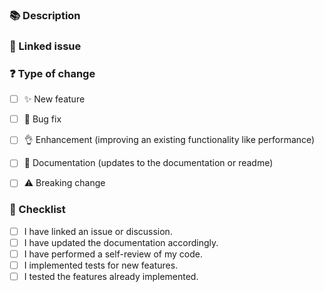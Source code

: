 ### 📚 Description

<!-- Why is this change required? What problem does it solve? -->


### 🔗 Linked issue

<!-- If it resolves an open issue, please link to the issue here. For example "Resolves #1337" -->


### ❓ Type of change

- [ ] ✨ New feature
- [ ] 🐞 Bug fix
- [ ] 👌 Enhancement (improving an existing functionality like performance)
- [ ] 📖 Documentation (updates to the documentation or readme)
- [ ] ⚠️ Breaking change


### 📝 Checklist

- [ ] I have linked an issue or discussion.
- [ ] I have updated the documentation accordingly.
- [ ] I have performed a self-review of my code.
- [ ] I implemented tests for new features.
- [ ] I tested the features already implemented.
